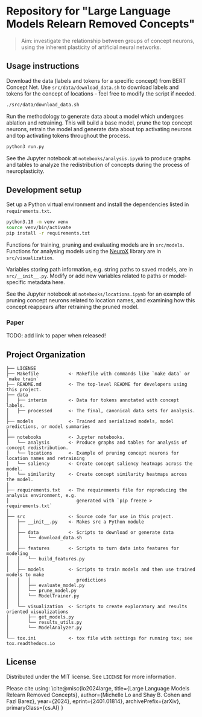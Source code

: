 # Repository for "Large Language Models Relearn Removed Concepts"

> Aim: investigate the relationship between groups of concept neurons, using the inherent plasticity of artificial neural networks.

## Usage instructions

Download the data (labels and tokens for a specific concept) from BERT Concept Net. Use `src/data/download_data.sh` to download labels and tokens for the concept of locations - feel free to modify the script if needed.

```sh
./src/data/download_data.sh
```

Run the methodology to generate data about a model which undergoes ablation and retraining. This will build a base model, prune the top concept neurons, retrain the model and generate data about top activating neurons and top activating tokens throughout the process.

```sh
python3 run.py
```

See the Jupyter notebook at `notebooks/analysis.ipynb` to produce graphs and tables to analyze the redistribution of concepts during the process of neuroplasticity.

## Development setup

Set up a Python virtual environment and install the dependencies listed in `requirements.txt`.

```sh
python3.10 -m venv venv
source venv/bin/activate
pip install -r requirements.txt
```

Functions for training, pruning and evaluating models are in `src/models`. Functions for analysing models using the [NeuroX](https://neurox.qcri.org/docs/index.html#) library are in `src/visualization`.

Variables storing path information, e.g. string paths to saved models, are in `src/__init__.py`. Modify or add new variables related to paths or model-specific metadata here.

See the Jupyter notebook at `notebooks/locations.ipynb` for an example of pruning concept neurons related to location names, and examining how this concept reappears after retraining the pruned model.

### Paper

TODO: add link to paper when released!

## Project Organization

    ├── LICENSE
    ├── Makefile           <- Makefile with commands like `make data` or `make train`
    ├── README.md          <- The top-level README for developers using this project.
    ├── data
    │   ├── interim        <- Data for tokens annotated with concept labels.
    │   ├── processed      <- The final, canonical data sets for analysis.
    │
    ├── models             <- Trained and serialized models, model predictions, or model summaries
    │
    ├── notebooks          <- Jupyter notebooks.
    │   └── analysis       <- Produce graphs and tables for analysis of concept redistribution.
    │   └── locations      <- Example of pruning concept neurons for location names and retraining
    │   └── saliency       <- Create concept saliency heatmaps across the model.
    │   └── similarity     <- Create concept similarity heatmaps across the model.
    │
    ├── requirements.txt   <- The requirements file for reproducing the analysis environment, e.g.
    │                         generated with `pip freeze > requirements.txt`
    │
    ├── src                <- Source code for use in this project.
    │   ├── __init__.py    <- Makes src a Python module
    │   │
    │   ├── data           <- Scripts to download or generate data
    │   │   └── download_data.sh
    │   │
    │   ├── features       <- Scripts to turn data into features for modeling
    │   │   └── build_features.py
    │   │
    │   ├── models         <- Scripts to train models and then use trained models to make
    │   │   │                 predictions
    │   │   ├── evaluate_model.py
    │   │   └── prune_model.py
    │   │   └── ModelTrainer.py
    │   │
    │   └── visualization  <- Scripts to create exploratory and results oriented visualizations
    │       ├── get_models.py
    │       └── results_utils.py
    │       └── ModelAnalyzer.py
    │
    └── tox.ini            <- tox file with settings for running tox; see tox.readthedocs.io

## License

Distributed under the MIT license. See `LICENSE` for more information.

Please cite using:
\cite@misc{lo2024large,
      title={Large Language Models Relearn Removed Concepts}, 
      author={Michelle Lo and Shay B. Cohen and Fazl Barez},
      year={2024},
      eprint={2401.01814},
      archivePrefix={arXiv},
      primaryClass={cs.AI}
}



